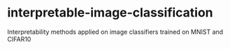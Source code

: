 # interpretable-image-classification
Interpretability methods applied on image classifiers trained on MNIST and CIFAR10
